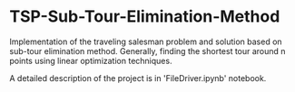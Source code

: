 # TSP-Sub-Tour-Elimination-Method
Implementation of the traveling salesman problem and solution based on sub-tour elimination method. Generally, finding the shortest tour around n points using linear optimization techniques.

A detailed description of the project is in 'FileDriver.ipynb' notebook.
